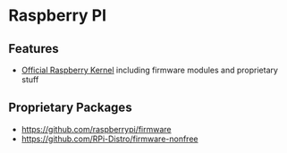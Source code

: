 Raspberry PI
======================

Features
--------------------

* [Official Raspberry Kernel](https://github.com/raspberrypi/firmware) including firmware modules and proprietary stuff

Proprietary Packages
--------------------

* https://github.com/raspberrypi/firmware
* https://github.com/RPi-Distro/firmware-nonfree
